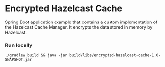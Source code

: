 # Encrypted Hazelcast Cache

Spring Boot application example that contains a custom implementation of the Hazelcast Cache Manager.
It encrypts the data stored in memory by Hazelcast.

### Run locally

```
./gradlew build && java -jar build/libs/encrypted-hazelcast-cache-1.0-SNAPSHOT.jar
```
